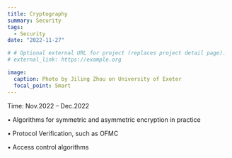 ```yaml
---
title: Cryptography
summary: Security
tags:
  - Security
date: "2022-11-27"

# # Optional external URL for project (replaces project detail page).
# external_link: https://example.org

image:
  caption: Photo by Jiling Zhou on University of Exeter
  focal_point: Smart
---
```


Time: Nov.2022 – Dec.2022

•	Algorithms for symmetric and asymmetric encryption in practice

•	Protocol Verification, such as OFMC

•	Access control algorithms
